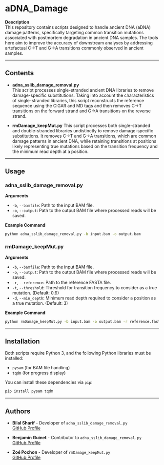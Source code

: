 # aDNA_Damage

**Description**  
This repository contains scripts designed to handle ancient DNA (aDNA) damage patterns, specifically targeting common transition mutations associated with postmortem degradation in ancient DNA samples. The tools here aim to improve the accuracy of downstream analyses by addressing artefactual C->T and G->A transitions commonly observed in ancient samples.

---

## Contents

- **adna_sslib_damage_removal.py**  
  This script processes single-stranded ancient DNA libraries to remove damage-specific substitutions. Taking into account the characteristics of single-stranded libraries, this script reconstructs the reference sequence using the CIGAR and MD tags and then removes C->T transitions on the forward strand and G->A transitions on the reverse strand.

- **rmDamage_keepMut.py**
  This script processes both single-stranded and double-stranded libraries undistinctly to remove damage-specific substitutions. It removes C->T and G->A transitions, which are common damage patterns in ancient DNA, while retaining transitions at positions likely representing true mutations based on the transition frequency and the minimum read depth at a position. 

---

## Usage

### adna_sslib_damage_removal.py

**Arguments**
- `-b`, `--bamfile`: Path to the input BAM file.
- `-o`, `--output`: Path to the output BAM file where processed reads will be saved.

**Example Command**
```bash
python adna_sslib_damage_removal.py -b input.bam -o output.bam
```

### rmDamage_keepMut.py

**Arguments**  
- `-b`, `--bamfile`: Path to the input BAM file.
- `-o`, `--output`: Path to the output BAM file where processed reads will be saved.
- `-r`, `--reference`: Path to the reference FASTA file.
- `-t`, `--threshold`: Threshold for transition frequency to consider as a true mutation. (Default: 0.9)
- `-d`, `--min_depth`: Minimum read depth required to consider a position as a true mutation. (Default: 3)

**Example Command**
```bash
python rmDamage_keepMut.py -b input.bam -o output.bam -r reference.fasta -t 0.9 -d 3
```
---

## Installation

Both scripts require Python 3, and the following Python libraries must be installed:
- `pysam` (for BAM file handling)
- `tqdm` (for progress display)

You can install these dependencies via `pip`:
```bash
pip install pysam tqdm
```
---

## Authors

- **Bilal Sharif** - Developer of `adna_sslib_damage_removal.py`  
  [GitHub Profile](https://github.com/bilalbioinfo)

- **Benjamin Guinet** - Contributor to `adna_sslib_damage_removal.py`  
  [GitHub Profile](https://github.com/BenjaminGuinet)

- **Zoé Pochon** - Developer of `rmDamage_keepMut.py`  
  [GitHub Profile](https://github.com/ZoePochon)

